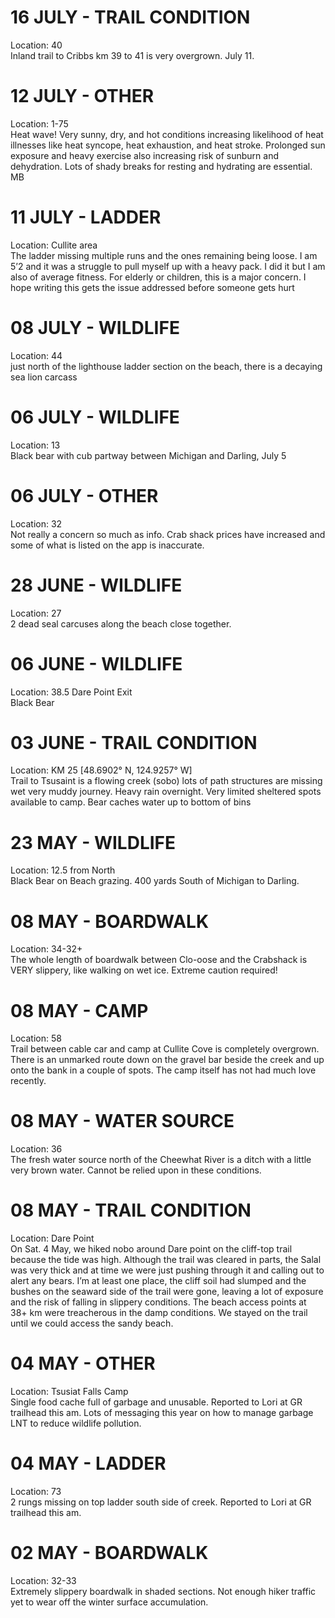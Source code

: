 # 16 JULY - TRAIL CONDITION  
Location: 40  
Inland trail to Cribbs km 39 to 41 is very overgrown. July 11.

# 12 JULY - OTHER  
Location: 1-75  
Heat wave! Very sunny, dry, and hot conditions increasing likelihood of heat illnesses like heat syncope, heat exhaustion, and heat stroke. Prolonged sun exposure and heavy exercise also increasing risk of sunburn and dehydration. Lots of shady breaks for resting and hydrating are essential. MB

# 11 JULY - LADDER  
Location: Cullite area   
The ladder missing multiple runs and the ones remaining being loose. I am 5’2 and it was a struggle to pull myself up with a heavy pack. I did it but I am also of average fitness. For elderly or children, this is a major concern. I hope writing this gets the issue addressed before someone gets hurt

# 08 JULY - WILDLIFE  
Location: 44  
just north of the lighthouse ladder section on the beach, there is a decaying sea lion carcass

# 06 JULY - WILDLIFE  
Location: 13  
Black bear with cub partway between Michigan and Darling, July 5

# 06 JULY - OTHER  
Location: 32  
Not really a concern so much as info. Crab shack prices have increased and some of what is listed on the app is inaccurate. 

# 28 JUNE - WILDLIFE  
Location: 27  
2 dead seal carcuses along the beach close together. 

# 06 JUNE - WILDLIFE  
Location: 38.5 Dare Point Exit  
Black Bear

# 03 JUNE - TRAIL CONDITION  
Location: KM 25 [48.6902° N, 124.9257° W]  
Trail to Tsusaint is a flowing creek (sobo) lots of path structures are missing wet very muddy  journey. Heavy rain overnight. Very limited sheltered spots available to camp. Bear caches water up to bottom of bins

# 23 MAY - WILDLIFE  
Location: 12.5 from North  
Black Bear on Beach grazing. 400 yards South of Michigan to Darling. 

# 08 MAY - BOARDWALK  
Location: 34-32+  
The whole length of boardwalk between Clo-oose and the Crabshack is VERY slippery, like walking on wet ice. Extreme caution required!

# 08 MAY - CAMP  
Location: 58  
Trail between cable car and camp at Cullite Cove is completely overgrown. There is an unmarked route down on the gravel bar beside the creek and up onto the bank in a couple of spots. The camp itself has not had much love recently. 

# 08 MAY - WATER SOURCE  
Location: 36  
The fresh water source north of the Cheewhat River is a ditch with a little very brown water. Cannot be relied upon in these conditions. 

# 08 MAY - TRAIL CONDITION  
Location: Dare Point  
On Sat. 4 May, we hiked nobo around Dare point on the cliff-top trail because the tide was high. Although the trail was cleared in parts, the Salal was very thick and at time we were just pushing through it and calling out to alert any bears. I’m at least one place, the cliff soil had slumped and the bushes on the seaward side of the trail were gone, leaving a lot of exposure and the risk of falling in slippery conditions. 
The beach access points at 38+ km were treacherous in the damp conditions. We stayed on the trail until we could access the sandy beach. 


# 04 MAY - OTHER  
Location: Tsusiat Falls Camp  
Single food cache full of garbage and unusable. Reported to Lori at GR trailhead this am. Lots of messaging this year on how to manage garbage LNT to reduce wildlife pollution.

# 04 MAY - LADDER  
Location: 73  
2 rungs missing on top ladder south side of creek. Reported to Lori at GR trailhead this am.

# 02 MAY - BOARDWALK  
Location: 32-33  
Extremely slippery boardwalk in shaded sections. Not enough hiker traffic yet to wear off the winter surface accumulation.

